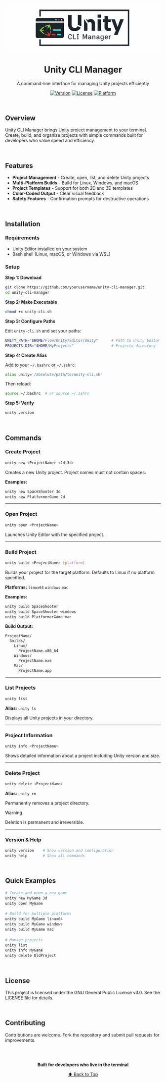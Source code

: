 <div align="center">

![Unity CLI Manager](./assets/banner.png)

<h1>Unity CLI Manager</h1>

<p>A command-line interface for managing Unity projects efficiently</p>

[![Version](https://img.shields.io/badge/version-1.0-blue.svg)](https://github.com/yourusername/unity-cli-manager)
[![License](https://img.shields.io/badge/license-GPL-green.svg)](LICENSE)
[![Platform](https://img.shields.io/badge/platform-Linux%20%7C%20macOS%20%7C%20Windows-lightgrey.svg)](https://github.com/yourusername/unity-cli-manager)

</div>

<br>

## Overview

Unity CLI Manager brings Unity project management to your terminal. Create, build, and organize projects with simple commands built for developers who value speed and efficiency.

<br>

## Features

- **Project Management** - Create, open, list, and delete Unity projects
- **Multi-Platform Builds** - Build for Linux, Windows, and macOS
- **Project Templates** - Support for both 2D and 3D templates
- **Color-Coded Output** - Clear visual feedback
- **Safety Features** - Confirmation prompts for destructive operations

<br>

## Installation

### Requirements

- Unity Editor installed on your system
- Bash shell (Linux, macOS, or Windows via WSL)

### Setup

**Step 1: Download**

```bash
git clone https://github.com/yourusername/unity-cli-manager.git
cd unity-cli-manager
```

**Step 2: Make Executable**

```bash
chmod +x unity-cli.sh
```

**Step 3: Configure Paths**

Edit `unity-cli.sh` and set your paths:

```bash
UNITY_PATH="$HOME/Flow/Unity/Editor/Unity"      # Path to Unity Editor
PROJECTS_DIR="$HOME/MyProjects"                 # Projects directory
```

**Step 4: Create Alias**

Add to your `~/.bashrc` or `~/.zshrc`:

```bash
alias unity='/absolute/path/to/unity-cli.sh'
```

Then reload:

```bash
source ~/.bashrc  # or source ~/.zshrc
```

**Step 5: Verify**

```bash
unity version
```

<br>

## Commands

### Create Project

```bash
unity new <ProjectName> <2d|3d>
```

Creates a new Unity project. Project names must not contain spaces.

**Examples:**
```bash
unity new SpaceShooter 3d
unity new PlatformerGame 2d
```

---

### Open Project

```bash
unity open <ProjectName>
```

Launches Unity Editor with the specified project.

---

### Build Project

```bash
unity build <ProjectName> [platform]
```

Builds your project for the target platform. Defaults to Linux if no platform specified.

**Platforms:** `linux64` `windows` `mac`

**Examples:**
```bash
unity build SpaceShooter
unity build SpaceShooter windows
unity build PlatformerGame mac
```

**Build Output:**
```
ProjectName/
  Builds/
    Linux/
      ProjectName.x86_64
    Windows/
      ProjectName.exe
    Mac/
      ProjectName.app
```

---

### List Projects

```bash
unity list
```

**Alias:** `unity ls`

Displays all Unity projects in your directory.

---

### Project Information

```bash
unity info <ProjectName>
```

Shows detailed information about a project including Unity version and size.

---

### Delete Project

```bash
unity delete <ProjectName>
```

**Alias:** `unity rm`

Permanently removes a project directory.

> [!WARNING]
> Deletion is permanent and irreversible.

---

### Version & Help

```bash
unity version    # Show version and configuration
unity help       # Show all commands
```

<br>

## Quick Examples

```bash
# Create and open a new game
unity new MyGame 3d
unity open MyGame

# Build for multiple platforms
unity build MyGame linux64
unity build MyGame windows
unity build MyGame mac

# Manage projects
unity list
unity info MyGame
unity delete OldProject
```

<br>

## License

This project is licensed under the GNU General Public License v3.0. See the LICENSE file for details.

<br>

## Contributing

Contributions are welcome. Fork the repository and submit pull requests for improvements.

<br>
<br>

<div align="center">

**Built for developers who live in the terminal**

[⬆ Back to Top](#unity-cli-manager)

</div>
